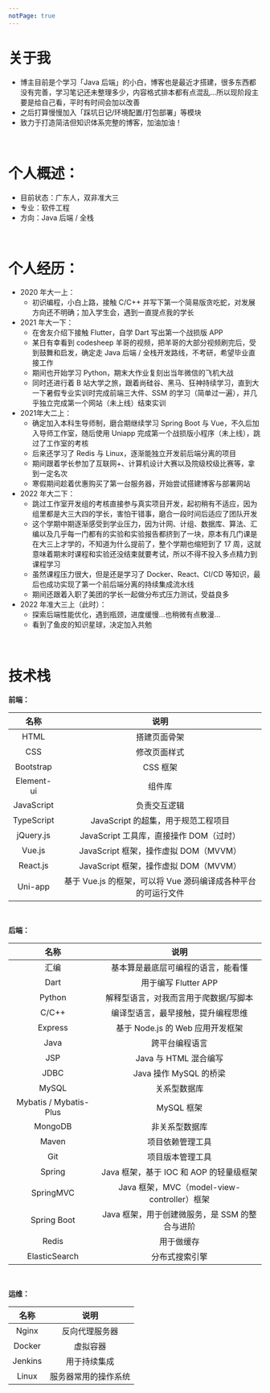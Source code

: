 ```yaml
---
notPage: true
---
```


# 关于我

- 博主目前是个学习「Java 后端」的小白，博客也是最近才搭建，很多东西都没有完善，学习笔记还未整理多少，内容格式排本都有点混乱...所以现阶段主要是给自己看，平时有时间会加以改善
- 之后打算慢慢加入「踩坑日记/环境配置/打包部署」等模块
- 致力于打造简洁但知识体系完整的博客，加油加油！

<br/>

# 个人概述：

- 目前状态：广东人，双非准大三
- 专业：软件工程
- 方向：Java 后端 / 全栈

<br/>

# 个人经历：

- 2020 年大一上：
  - 初识编程，小白上路，接触 C/C++ 并写下第一个简易版贪吃蛇，对发展方向还不明确；加入学生会，遇到一直提点我的学长
- 2021 年大一下：
  - 在舍友介绍下接触 Flutter，自学 Dart 写出第一个战损版 APP
  - 某日有幸看到 codesheep 羊哥的视频，把羊哥的大部分视频刷完后，受到鼓舞和启发，确定走 Java 后端 / 全栈开发路线，不考研，希望毕业直接工作
  - 期间也开始学习 Python，期末大作业复刻出当年微信的飞机大战
  - 同时还进行着 B 站大学之旅，跟着尚硅谷、黑马、狂神持续学习，直到大一下暑假专业实训时完成前端三大件、SSM 的学习（简单过一遍），并几乎独立完成第一个网站（未上线）结束实训
- 2021年大二上：
  - 确定加入本科生导师制，磨合期继续学习 Spring Boot 与 Vue，不久后加入导师工作室，随后使用 Uniapp 完成第一个战损版小程序（未上线），跳过了工作室的考核
  - 后来还学习了 Redis 与 Linux，逐渐能独立开发前后端分离的项目
  - 期间跟着学长参加了互联网+、计算机设计大赛以及院级校级比赛等，拿到一定名次
  - 寒假期间趁着优惠购买了第一台服务器，开始尝试搭建博客与部署网站
- 2022 年大二下：
  - 跳过工作室开发组的考核直接参与真实项目开发，起初稍有不适应，因为组里都是大三大四的学长，害怕干错事，磨合一段时间后适应了团队开发
  - 这个学期中期逐渐感受到学业压力，因为计网、计组、数据库、算法、汇编以及几乎每一门都有的实验和实验报告都挤到了一块，原本有几门课是在大三上才学的，不知道为什么提前了，整个学期也缩短到了 17 周，这就意味着期末时课程和实验还没结束就要考试，所以不得不投入多点精力到课程学习
  - 虽然课程压力很大，但是还是学习了 Docker、React、CI/CD 等知识，最后也成功实现了第一个前后端分离的持续集成流水线
  - 期间还跟着入职了美团的学长一起做分布式压力测试，受益良多
- 2022 年准大三上（此时）：
  - 探索后端性能优化，遇到瓶颈，进度缓慢...也稍微有点散漫...
  - 看到了鱼皮的知识星球，决定加入共勉

<br/>

# 技术栈
**前端：**

|    名称    |                             说明                             |
| :--------: | :----------------------------------------------------------: |
|    HTML    |                         搭建页面骨架                         |
|    CSS     |                         修改页面样式                         |
| Bootstrap  |                           CSS 框架                           |
| Element-ui |                            组件库                            |
| JavaScript |                         负责交互逻辑                         |
| TypeScript |             JavaScript 的超集，用于规范工程项目              |
| jQuery.js  |           JavaScript 工具库，直接操作 DOM（过时）            |
|   Vue.js   |            JavaScript 框架，操作虚拟 DOM（MVVM）             |
|  React.js  |            JavaScript 框架，操作虚拟 DOM（MVVM）             |
|  Uni-app   | 基于 Vue.js 的框架，可以将 Vue 源码编译成各种平台的可运行文件 |

<br/>

**后端：**

|          名称          |                      说明                      |
| :--------------------: | :--------------------------------------------: |
|          汇编          |       基本算是最底层可编程的语言，能看懂       |
|          Dart          |              用于编写 Flutter APP              |
|         Python         |     解释型语言，对我而言用于爬数据/写脚本      |
|         C/C++          |       编译型语言，最早接触，提升编程思维       |
|        Express         |        基于 Node.js 的 Web 应用开发框架        |
|          Java          |                 跨平台编程语言                 |
|          JSP           |             Java 与 HTML 混合编写              |
|          JDBC          |             Java 操作 MySQL 的桥梁             |
|         MySQL          |                  关系型数据库                  |
| Mybatis / Mybatis-Plus |                   MySQL 框架                   |
|        MongoDB         |                 非关系型数据库                 |
|         Maven          |                项目依赖管理工具                |
|          Git           |                项目版本管理工具                |
|         Spring         |    Java 框架，基于 IOC 和 AOP 的轻量级框架     |
|       SpringMVC        |  Java 框架，MVC（model-view-controller）框架   |
|      Spring Boot       | Java 框架，用于创建微服务，是 SSM 的整合与进阶 |
|         Redis          |                   用于做缓存                   |
|     ElasticSearch      |                 分布式搜索引擎                 |

<br/>

**运维：**

|  名称   |         说明         |
| :-----: | :------------------: |
|  Nginx  |    反向代理服务器    |
| Docker  |       虚拟容器       |
| Jenkins |     用于持续集成     |
|  Linux  | 服务器常用的操作系统 |



<br/>